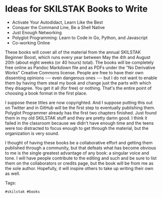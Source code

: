 # Ideas for SKILSTAK Books to Write

* Activate Your Autodidact, Learn Like the Best
* Conquer the Command Line, Be a Shell Native
* Just Enough Networking
* Polyglot Programming: Learn to Code in Go, Python, and Javascript
* Co-working Online

These books will cover all of the material from the annual SKILSTAK
Beginner Boost, which runs every year between May the 4th and August
20th (about eight weeks (or 40 hours) total). The books will be
completely free online as Pandoc Markdown file and as PDFs under the "No
Derivative Works" Creative Commons license. People are free to have
their own dissenting opinions --- even dangerous ones --- but I do not
want to enable them by having them steal my book and change just the
parts with which they disagree. You get it all (for free) or nothing.
That's the entire point of choosing a book format in the first place.

I suppose these titles are now copyrighted. And I suppose putting
this out on Twitter and in GitHub will be the first step to eventually
publishing them. Polyglot Programmer already has the first two chapters
finished. Just found them in my old SKILSTAK stuff and they are pretty
damn good. I think it failed in the classroom because we didn't have
enough time and the teens were too distracted to focus enough to get
through the material, but the organization is very sound.

I thought of having these books be a collaborative effort and getting
them published through a community, but that defeats what has become
obvious to me is the single greatest advantage of any book: a singular
voice and tone. I will have people contribute to the editing and such
and be sure to list them on the collaborators or credits page, but the
book will be from me as the sole author. Hopefully, it will inspire
others to take up writing their own as well.

Tags:

    #skilstak #books
